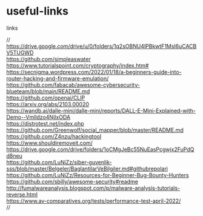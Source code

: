 # useful-links
links

//
https://drive.google.com/drive/u/0/folders/1q2sOBNU4lPBkwtF1Msl6uCACBV5TUGWD <br>
https://github.com/simpleaswater <br>
https://www.tutorialspoint.com/cryptography/index.htm# <br>
https://secnigma.wordpress.com/2022/01/18/a-beginners-guide-into-router-hacking-and-firmware-emulation/ <br>
https://github.com/fabacab/awesome-cybersecurity-blueteam/blob/main/README.md <br>
https://github.com/openai/CLIP <br>
https://arxiv.org/abs/2103.00020 <br>
https://wandb.ai/dalle-mini/dalle-mini/reports/DALL-E-Mini-Explained-with-Demo--Vmlldzo4NjIxODA <br>
https://distrotest.net/index.php <br>
https://github.com/Greenwolf/social_mapper/blob/master/README.md <br>
https://github.com/Z4nzu/hackingtool <br>
https://www.shouldiremoveit.com/ <br>
https://drive.google.com/drive/folders/1oCMgJeBc55NuEasPcgwjx2FuPdQd8neu <br>
https://github.com/LuNiZz/siber-guvenlik-sss/blob/master/Belgeler/BaglantilarVeBilgiler.md#githubrepolari <br>
https://github.com/LuNiZz/Resources-for-Beginner-Bug-Bounty-Hunters <br>
https://github.com/sbilly/awesome-security#readme <br>
http://fumalwareanalysis.blogspot.com/p/malware-analysis-tutorials-reverse.html <br>
https://www.av-comparatives.org/tests/performance-test-april-2022/ <br>
//
